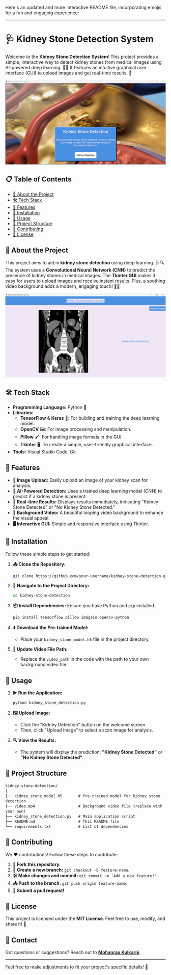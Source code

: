 Here's an updated and more interactive README file, incorporating emojis for a fun and engaging experience:

---

# 🩺 Kidney Stone Detection System

Welcome to the **Kidney Stone Detection System**! This project provides a simple, interactive way to detect kidney stones from medical images using AI-powered deep learning. 🧠✨ It features an intuitive graphical user interface (GUI) to upload images and get real-time results. 🎯

![Application Screenshot](start_gui.png)
## 📋 Table of Contents
- [📖 About the Project](#-about-the-project)
- [🛠 Tech Stack](#-tech-stack)
- [🌟 Features](#-features)
- [🔧 Installation](#-installation)
- [🚀 Usage](#-usage)
- [📂 Project Structure](#-project-structure)
- [🤝 Contributing](#-contributing)
- [📜 License](#-license)

## 📖 About the Project
This project aims to aid in **kidney stone detection** using deep learning. 🩺🔍 The system uses a **Convolutional Neural Network (CNN)** to predict the presence of kidney stones in medical images. The **Tkinter GUI** makes it easy for users to upload images and receive instant results. Plus, a soothing video background adds a modern, engaging touch! 🎥🌊

![Application Screenshot](detect_gui.png)

## 🛠 Tech Stack
- **Programming Language:** Python 🐍
- **Libraries:** 
  - **TensorFlow** & **Keras** 🤖: For building and training the deep learning model.
  - **OpenCV** 🖼️: For image processing and manipulation.
  - **Pillow** 🖌️: For handling image formats in the GUI.
  - **Tkinter** 🖥️: To create a simple, user-friendly graphical interface.
- **Tools:** Visual Studio Code, Git

## 🌟 Features
- **🔼 Image Upload:** Easily upload an image of your kidney scan for analysis.
- **🧠 AI-Powered Detection:** Uses a trained deep learning model (CNN) to predict if a kidney stone is present.
- **📝 Real-time Results:** Displays results immediately, indicating "Kidney Stone Detected" or "No Kidney Stone Detected."
- **🎥 Background Video:** A beautiful looping video background to enhance the visual appeal.
- **🖥️ Interactive GUI:** Simple and responsive interface using Tkinter.

## 🔧 Installation
Follow these simple steps to get started:

1. **📥 Clone the Repository:**
    ```bash
    git clone https://github.com/your-username/kidney-stone-detection.git
    ```
2. **📂 Navigate to the Project Directory:**
    ```bash
    cd kidney-stone-detection
    ```
3. **📦 Install Dependencies:** Ensure you have Python and `pip` installed.
    ```bash
    pip install tensorflow pillow imageio opencv-python
    ```
4. **⬇️ Download the Pre-trained Model:**
   - Place your `kidney_stone_model.h5` file in the project directory.

5. **📝 Update Video File Path:**
   - Replace the `video_path` in the code with the path to your own background video file.

## 🚀 Usage
1. **▶️ Run the Application:**
    ```bash
    python kidney_stone_detection.py
    ```
2. **🖼️ Upload Image:**
   - Click the "Kidney Detection" button on the welcome screen.
   - Then, click "Upload Image" to select a scan image for analysis.

3. **🔍 View the Results:**
   - The system will display the prediction: **"Kidney Stone Detected"** or **"No Kidney Stone Detected"**.

## 📂 Project Structure
```
kidney-stone-detection/
│
├── kidney_stone_model.h5       # Pre-trained model for kidney stone detection
├── video.mp4                   # Background video file (replace with your own)
├── kidney_stone_detection.py   # Main application script
├── README.md                   # This README file
└── requirements.txt            # List of dependencies
```

## 🤝 Contributing
We ❤️ contributions! Follow these steps to contribute:

1. **🍴 Fork this repository.**
2. **🌿 Create a new branch:** `git checkout -b feature-name`.
3. **🛠️ Make changes and commit:** `git commit -m 'Add a new feature!'`.
4. **📤 Push to the branch:** `git push origin feature-name`.
5. **🔄 Submit a pull request!**

## 📜 License
This project is licensed under the **MIT License**. Feel free to use, modify, and share it! 🤗

## 📧 Contact
Got questions or suggestions? Reach out to **[Mohanrao Kulkarni](mailto:mohanrao0702202@gmail.com)**.

---

Feel free to make adjustments to fit your project's specific details! 🎉
